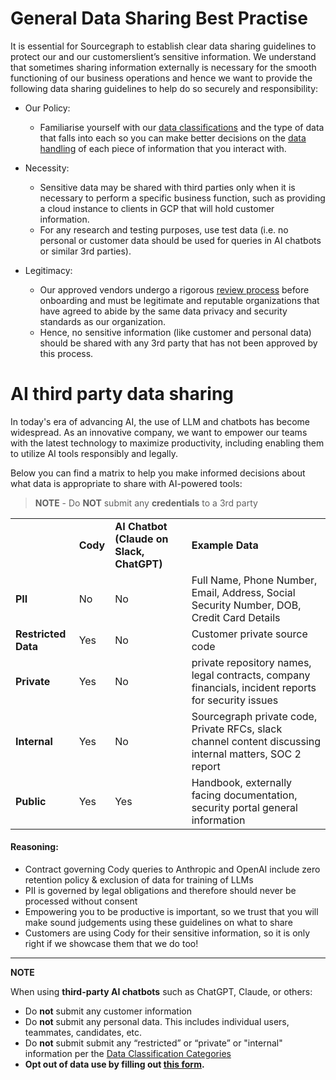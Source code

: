 # General Data Sharing Best Practise

It is essential for Sourcegraph to establish clear data sharing guidelines to protect our and our customerslient’s sensitive information. We understand that sometimes sharing information externally is necessary for the smooth functioning of our business operations and hence we want to provide the following data sharing guidelines to help do so securely and responsibility:

- Our Policy:

  - Familiarise yourself with our [data classifications](../../company-info-and-process/policies/data-management-policy.md#data-classification) and the type of data that falls into each so you can make better decisions on the [data handling](../../company-info-and-process/policies/data-management-policy.md#data-handling) of each piece of information that you interact with.

- Necessity:

  - Sensitive data may be shared with third parties only when it is necessary to perform a specific business function, such as providing a cloud instance to clients in GCP that will hold customer information.
  - For any research and testing purposes, use test data (i.e. no personal or customer data should be used for queries in AI chatbots or similar 3rd parties).

- Legitimacy:
  - Our approved vendors undergo a rigorous [review process]() before onboarding and must be legitimate and reputable organizations that have agreed to abide by the same data privacy and security standards as our organization.
  - Hence, no sensitive information (like customer and personal data) should be shared with any 3rd party that has not been approved by this process.




# AI third party data sharing 

In today's era of advancing AI, the use of LLM and chatbots has become widespread. As an innovative company, we want to empower our teams with the latest technology to maximize productivity, including enabling them to utilize AI tools responsibly and legally.

Below you can find a matrix to help you make informed decisions about what data is appropriate to share with AI-powered tools: 




>**NOTE** - Do **NOT** submit any **credentials** to a 3rd party




<table>
  <tr>
   <td>
   </td>
   <td><strong>Cody</strong>
   </td>
   <td><strong>AI Chatbot (Claude on Slack, ChatGPT)</strong>
   </td>
   <td><strong>Example Data</strong>
   </td>
  </tr>
  <tr>
   <td><strong>PII</strong>
   </td>
   <td>No
   </td>
   <td>No
   </td>
   <td>Full Name, Phone Number, Email, Address, Social Security Number, DOB, Credit Card Details
   </td>
  </tr>
  <tr>
   <td><strong>Restricted Data</strong>
   </td>
   <td>Yes
   </td>
   <td>No
   </td>
   <td>Customer private source code
   </td>
  </tr>
  <tr>
   <td><strong>Private </strong>
   </td>
   <td>Yes
   </td>
   <td>No
   </td>
   <td>private repository names, legal contracts, company financials, incident reports for security issues 
   </td>
  </tr>
  <tr>
   <td><strong>Internal </strong>
   </td>
   <td>Yes
   </td>
   <td>No
   </td>
   <td>Sourcegraph private code, Private RFCs, slack channel content discussing internal matters, SOC 2 report
   </td>
  </tr>
  <tr>
   <td><strong>Public </strong>
   </td>
   <td>Yes
   </td>
   <td>Yes
   </td>
   <td>Handbook, externally facing documentation, security portal general information
   </td>
  </tr>
</table>



#### Reasoning: 
- Contract governing Cody queries to Anthropic and OpenAI include zero retention policy & exclusion of data for training of LLMs 
- PII is governed by legal obligations and therefore should never be processed without consent
- Empowering you to be productive is important, so we trust that you will make sound judgements using these guidelines on what to share 
- Customers are using Cody for their sensitive information, so it is only right if we showcase them that we do too!  

---
**NOTE**

When using **third-party AI chatbots** such as ChatGPT, Claude, or others:

- Do **not** submit any customer information
- Do **not** submit any personal data. This includes individual users, teammates, candidates, etc.
- Do **not** submit submit any “restricted” or “private” or "internal" information per the [Data Classification Categories](../../company-info-and-process/policies/data-management-policy.md#data-classification)
- **Opt out of data use by filling out [this form](https://docs.google.com/forms/d/e/1FAIpQLScrnC-_A7JFs4LbIuzevQ_78hVERlNqqCPCt3d8XqnKOfdRdQ/viewform).**


